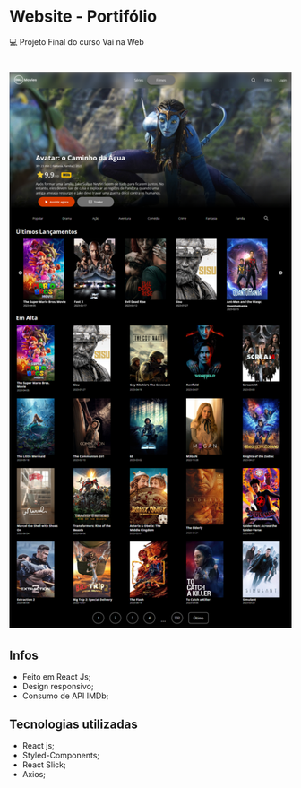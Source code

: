 # Website - Portifólio

<p>💻 Projeto Final do curso Vai na Web</p>

<h1 align="center">
  <img src="./src/assets/components/images/dellmovies.png">
</h1>

## Infos

- Feito em React Js;
- Design responsivo;
- Consumo de API IMDb;

## Tecnologias utilizadas
- React js;
- Styled-Components;
- React Slick;
- Axios;